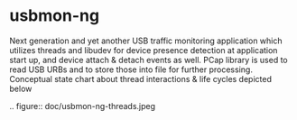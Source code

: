 # usbmon-ng
Next generation and yet another USB traffic monitoring application which utilizes threads and libudev for device presence detection at application start up, and device attach & detach events as well. PCap library is used to read USB URBs and to store those into file for further processing. Conceptual state chart about thread interactions & life cycles depicted below

.. figure:: doc/usbmon-ng-threads.jpeg

